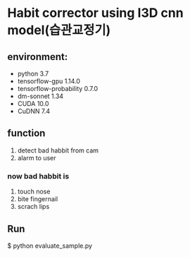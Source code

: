 # Habit corrector using I3D cnn model(습관교정기)

## environment:
- python 3.7
- tensorflow-gpu 1.14.0
- tensorflow-probability 0.7.0
- dm-sonnet 1.34
- CUDA 10.0
- CuDNN 7.4

## function
1. detect bad habbit from cam
2. alarm to user
### now bad habbit is
1. touch nose
2. bite fingernail
3. scrach lips

## Run
$ python evaluate_sample.py

